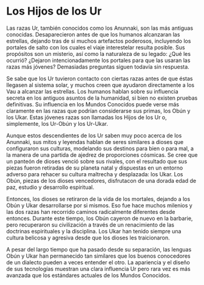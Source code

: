 # Los Hijos de los Ur

Las razas Ur, también conocidos como los Anunnaki, son las más antiguas conocidas. Desaparecieron antes de que los humanos alcanzaran las estrellas, dejando tras de si muchos artefactos poderosos, incluyendo los portales de salto con los cuales el viaje interestelar resulta posible. Sus propósitos son un misterio, así como la naturaleza de su legado: ¿Qué les ocurrió? ¿Dejaron intencionadamente los portales para que las usaran las razas más jóvenes? Demasiadas preguntas siguen todavía sin respuesta.

Se sabe que los Ur tuvieron contacto con ciertas razas antes de que éstas llegasen al sistema solar, y muchos creen que ayudaron directamente a los Vau a alcanzar las estrellas. Los humanos hablan sobre su influencia secreta en los antiguos asuntos de la humanidad, si bien no existen pruebas definitivas. Su influencia en los Mundos Conocidos puede verse más claramente en las razas que podrían considerarse sus primas, los Obún y los Ukar. Estas jóvenes razas son llamadas los Hijos de los Ur o, simplemente, los Ur-Obún y los Ur-Ukar.

Aunque estos descendientes de los Ur saben muy poco acerca de los Anunnaki, sus mitos y leyendas hablan de seres similares a dioses que configuraron sus culturas, modelando sus destinos para bien o para mal, a la manera de una partida de ajedrez de proporciones cósmicas. Se cree que un panteón de dioses venció sobre sus rivales, con el resultado que sus piezas fueron retiradas de su planeta natal y dispuestas en un entorno adverso para rehacer su cultura maltrecha y desplazada: los Ukar. Los Obún, piezas de los dioses vencedores, disfrutacon de una dorada edad de paz, estudio y desarrollo espiritual.

Entonces, los dioses se retiraron de la vida de los mortales, dejando a los Obún y Ukar desarrollarse por si mismos. Eso fue hace muchos milenios y las dos razas han recorrido caminos radicalmente diferentes desde entonces. Durante este tiempo, los Obún cayeron de nuevo en la barbarie, pero recuperaron su civilización a través de un renacimiento de las doctrinas espirituales y la disciplina. Los Ukar han tenido siempre una cultura belicosa y agresiva desde que los dioses les traicionaron.

A pesar del largo tiempo que ha pasado desde su separación, las lenguas Obún y Ukar han permanecido tan similares que los buenos conocedores de un dialecto pueden a veces entender el otro. La apariencia y el diseño de sus tecnologías muestran una clara influencia Ur pero rara vez es más avanzada que los estándares actuales de los Mundos Conocidos.
